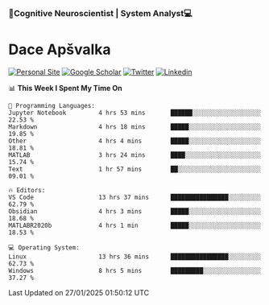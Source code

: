 ### 🧠Cognitive Neuroscientist | System Analyst💻
# Dace Apšvalka

[![Personal Site](https://img.shields.io/badge/website-teal?style=for-the-badge&logo=About.me&logoColor=white)](https://dcdace.net/)
[![Google Scholar](https://img.shields.io/badge/Scholar-yellow?style=for-the-badge&logo=googlescholar&logoColor=ffffff)](https://scholar.google.com/citations?hl=en&user=W8q0HBkAAAAJ&view_op=list_works&sortby=pubdate)
[![Twitter](https://img.shields.io/badge/Twitter-1DA1F2?logo=twitter&logoColor=white&style=for-the-badge)](https://twitter.com/dcdace)
[![Linkedin](https://img.shields.io/badge/linkedin-0077B5?logo=linkedin&logoColor=white&style=for-the-badge)](https://www.linkedin.com/in/dace-apsvalka/)

<!--
[![Dace's wakatime stats](https://github-readme-stats.vercel.app/api/wakatime?username=dcdace&theme=react&layout=compact&custom_title=Coding+past+7+days&v=2)](https://github.com/dcdace/dcdace)


[![github](https://img.shields.io/github/followers/dcdace?logo=github&style=plastic)](https://github.com/dcdace?tab=followers "GitHub followers")
[![wakatime](https://wakatime.com/badge/user/6e7556d3-b1db-4eef-a7e8-9bad735fc27e.svg?style=plastic?v=2)](https://wakatime.com/@6e7556d3-b1db-4eef-a7e8-9bad735fc27e "Total time coded since Feb 28 2022")

[![twitter](https://img.shields.io/twitter/follow/dcdace?label=followers&logo=twitter&color=%23007ec6&style=plastic)](https://twitter.com/dcdace "Twitter followers")

[![Dace's languages](https://github-readme-stats-one-nu-13.vercel.app/api/top-langs/?username=dcdace&langs_count=10&theme=nord&layout=compact)](https://github.com/anuraghazra/github-readme-stats) 
[![Dace's GitHub stats](https://github-readme-stats-one-nu-13.vercel.app/api?username=dcdace&theme=dracula&hide=prs,issues&count_private=true&show_icons=true&hide_rank=true&include_all_commits=true&hide_title=false&custom_title=GitHub+Stats)](https://github.com/anuraghazra/github-readme-stats)
-->

<!--START_SECTION:waka-->
📊 **This Week I Spent My Time On** 

```text
💬 Programming Languages: 
Jupyter Notebook         4 hrs 53 mins       ██████░░░░░░░░░░░░░░░░░░░   22.53 % 
Markdown                 4 hrs 18 mins       █████░░░░░░░░░░░░░░░░░░░░   19.85 % 
Other                    4 hrs 4 mins        █████░░░░░░░░░░░░░░░░░░░░   18.81 % 
MATLAB                   3 hrs 24 mins       ████░░░░░░░░░░░░░░░░░░░░░   15.74 % 
Text                     1 hr 57 mins        ██░░░░░░░░░░░░░░░░░░░░░░░   09.01 % 

🔥 Editors: 
VS Code                  13 hrs 37 mins      ████████████████░░░░░░░░░   62.79 % 
Obsidian                 4 hrs 3 mins        █████░░░░░░░░░░░░░░░░░░░░   18.68 % 
MATLABR2020b             4 hrs 1 min         █████░░░░░░░░░░░░░░░░░░░░   18.53 % 

💻 Operating System: 
Linux                    13 hrs 36 mins      ████████████████░░░░░░░░░   62.73 % 
Windows                  8 hrs 5 mins        █████████░░░░░░░░░░░░░░░░   37.27 % 
```


 Last Updated on 27/01/2025 01:50:12 UTC
<!--END_SECTION:waka-->

